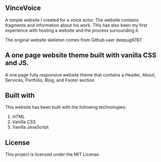 ## VinceVoice

A simple website I created for a voice actor. The website contains fragments and information about his work. 
This has also been my first experience with hosting a website and the process surrounding it.

The original website skeleton comes from Github user deepug9787.




## A one page website theme built with vanilla CSS and JS.

A one page fully responsive website theme that contains a Header, About, Services,
Portfolio, Blog, and Footer section.

## Built with

This website has been built with the following technologies:

1. HTML
2. Vanilla CSS
3. Vanilla JavaScript

## License

This project is licensed under the MIT License.
